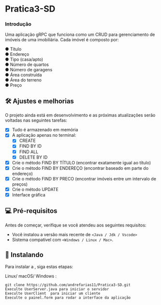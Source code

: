 # Pratica3-SD

### Introdução 

Uma aplicação gRPC que funciona como um CRUD para gerenciamento de imóveis de uma
imobiliária. Cada imóvel é composto por:

● Título <br/>
● Endereço <br/>
● Tipo (casa/apto) <br/>
● Número de quartos <br/>
● Número de garagens <br/>
● Área construída <br/>
● Área do terreno <br/>
● Preço <br/>


## 🛠️ Ajustes e melhorias
O projeto ainda está em desenvolvimento e as próximas atualizações serão voltadas nas seguintes tarefas:

- [x] Tudo é armazenado em memória
- [x] A aplicação apenas no terminal:
    - [x] CREATE
    - [x] FIND BY ID
    - [x] FIND ALL
    - [x] DELETE BY ID
- [X] Crie o método FIND BY TÍTULO (encontrar exatamente igual ao título)
- [X] Crie o método FIND BY ENDEREÇO (encontrar baseado em parte do endereço)
- [X] Crie o método FIND BY PRECO (encontrar imóveis entre um intervalo de preços)
- [X] Crie o método UPDATE
- [X] Interface gráfica 

## 💻 Pré-requisitos

Antes de começar, verifique se você atendeu aos seguintes requisitos:
<!---Estes são apenas requisitos de exemplo. Adicionar, duplicar ou remover conforme necessário--->
* Você instalou a versão mais recente de `<Java / Jdk / Vscode>`
* Sistema compativel com `<Windows / Linux / Mac>`. 


## 🚀 Instalando <Pratica3-SD>

Para instalar a <Pratica3-SD>, siga estas etapas:

Linux/ macOS/ Windows :
```
git clone https://github.com/andrefarias11/Pratica3-SD.git
Execulte UserServer.java para iniciar o servidor
Execulte UserClient  para iniciar um cliente 
Execulte o painel.form para rodar a interface da aplicação   
```



